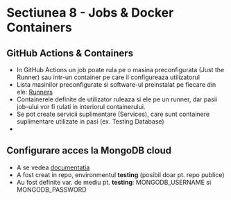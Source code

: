 # Sectiunea 8 - Jobs & Docker Containers

## GitHub Actions & Containers

- In GitHub Actions un job poate rula pe o masina preconfigurata (Just the Runner) sau intr-un container pe care il configureaza utilizatorul
- Lista masinilor preconfigurate si software-ul preinstalat pe fiecare din ele: [Runners](https://docs.github.com/en/actions/using-github-hosted-runners/about-github-hosted-runners)
- Containerele definite de utilizator ruleaza si ele pe un runner, dar pasii job-ului vor fi rulati in interiorul containerului.
- Se pot create servicii suplimentare (Services), care sunt containere suplimentare utilizate in pasi (ex. Testing Database)
- 

## Configurare acces la MongoDB cloud

- A se vedea [documentatia](https://github.com/liviu-moraru/github-actions-06-env)
- A fost creat in repo, environmentul **testing** (posibil doar pt. repo publice)
- Au fost definite var. de mediu pt. **testing**: MONGODB_USERNAME si MONGODB_PASSWORD
